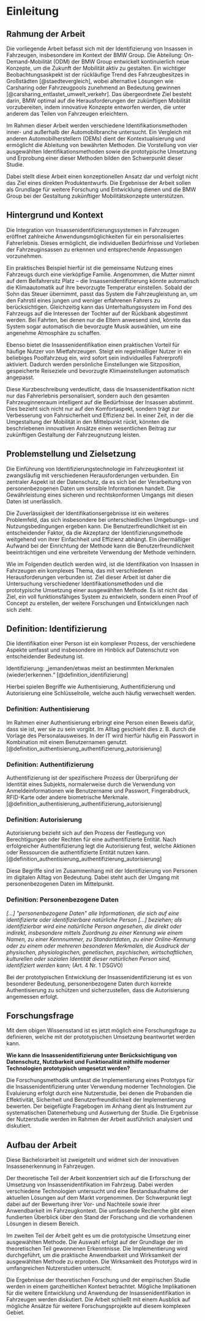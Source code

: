 # Einleitung

## Rahmung der Arbeit

Die vorliegende Arbeit befasst sich mit der Identifizierung von Insassen in Fahrzeugen, insbesondere im Kontext der BMW Group. Die Abteilung: On-Demand-Mobilität (ODM) der BMW Group entwickelt kontinuierlich neue Konzepte, um die Zukunft der Mobilität aktiv zu gestalten. Ein wichtiger Beobachtungsaskpekt ist der rückläufige Trend des Fahrzeugbesitzes in Großstädten [@staedtevergleich], wobei alternative Lösungen wie Carsharing oder Fahrzeugpools zunehmend an Bedeutung gewinnen [@carsharing_entlastet_umwelt_verkehr]. Das übergeordnete Ziel besteht darin, BMW optimal auf die Herausforderungen der zukünftigen Mobilität vorzubereiten, indem innovative Konzepte entworfen werden, die unter anderem das Teilen von Fahrzeugen erleichtern.

Im Rahmen dieser Arbeit werden verschiedene Identifikationsmethoden inner- und außerhalb der Automobilbranche untersucht. Ein Vergleich mit anderen Automobilherstellern (OEMs) dient der Kontextualisierung und ermöglicht die Ableitung von bewährten Methoden. Die Vorstellung von vier ausgewählten Identifikationsmethoden sowie die prototypische Umsetzung und Erprobung einer dieser Methoden bilden den Schwerpunkt dieser Studie.

Dabei stellt diese Arbeit einen konzeptionellen Ansatz dar und verfolgt nicht das Ziel eines direkten Produktentwurfs. Die Ergebnisse der Arbeit sollen als Grundlage für weitere Forschung und Entwicklung dienen und die BMW Group bei der Gestaltung zukünftiger Mobilitätskonzepte unterstützen.

## Hintergrund und Kontext

Die Integration von Insassenidentifizierungssystemen in Fahrzeugen eröffnet zahlreiche Anwendungsmöglichkeiten für ein personalisiertes Fahrerlebnis. Dieses ermöglicht, die individuellen Bedürfnisse und Vorlieben der Fahrzeuginsassen zu erkennen und entsprechende Anpassungen vorzunehmen. 

Ein praktisches Beispiel hierfür ist die gemeinsame Nutzung eines Fahrzeugs durch eine vierköpfige Familie. Angenommen, die Mutter nimmt auf dem Beifahrersitz Platz – die Insassenidentifizierung könnte automatisch die Klimaautomatik auf ihre bevorzugte Temperatur einstellen. Sobald der Sohn das Steuer übernimmt, passt das System die Fahrzeugleistung an, um den Fahrstil eines jungen und weniger erfahrenen Fahrers zu berücksichtigen. Gleichzeitig kann das Unterhaltungssystem im Fond des Fahrzeugs auf die Interessen der Tochter auf der Rückbank abgestimmt werden. Bei Fahrten, bei denen nur die Eltern anwesend sind, könnte das System sogar automatisch die bevorzugte Musik auswählen, um eine angenehme Atmosphäre zu schaffen.

Ebenso bietet die Insassenidentifikation einen praktischen Vorteil für häufige Nutzer von Mietfahrzeugen. Steigt ein regelmäßiger Nutzer in ein beliebiges Poolfahrzeug ein, wird sofort sein individuelles Fahrerprofil aktiviert. Dadurch werden persönliche Einstellungen wie Sitzposition, gespeicherte Reiseziele und bevorzugte Klimaeinstellungen automatisch angepasst. 

Diese Kurzbeschreibung verdeutlicht, dass die Insassenidentifikation nicht nur das Fahrerlebnis personalisiert, sondern auch den gesamten Fahrzeuginnenraum intelligent auf die Bedürfnisse der Insassen abstimmt. Dies bezieht sich nicht nur auf den Komfortaspekt, sondern trägt zur Verbesserung von Fahrsicherheit und Effizienz bei. In einer Zeit, in der die Umgestaltung der Mobilität in den Mittelpunkt rückt, könnten die beschriebenen innovativen Ansätze einen wesentlichen Beitrag zur zukünftigen Gestaltung der Fahrzeugnutzung leisten.

## Problemstellung und Zielsetzung

Die Einführung von Identifizierungstechnologie im Fahrzeugkontext ist zwangsläufig mit verschiedenen Herausforderungen verbunden. Ein zentraler Aspekt ist der Datenschutz, da es sich bei der Verarbeitung von personenbezogenen Daten um sensible Informationen handelt. Die Gewährleistung eines sicheren und rechtskonformen Umgangs mit diesen Daten ist unerlässlich.

Die Zuverlässigkeit der Identifikationsergebnisse ist ein weiteres Problemfeld, das sich insbesondere bei unterschiedlichen Umgebungs- und Nutzungsbedingungen ergeben kann. Die Benutzerfreundlichkeit ist ein entscheidender Faktor, da die Akzeptanz der Identifizierungsmethode weitgehend von ihrer Einfachheit und Effizienz abhängt. Ein übermäßiger Aufwand bei der Einrichtung der Methode kann die Benutzerfreundlichkeit beeinträchtigen und eine verbreitete Verwendung der Methode verhindern.

Wie im Folgenden deutlich werden wird, ist die Identifikation von Insassen in Fahrzeugen ein komplexes Thema, das mit verschiedenen Herausforderungen verbunden ist. Ziel dieser Arbeit ist daher die Untersuchung verschiedener Identifikationsmethoden und die prototypische Umsetzung einer ausgewählten Methode. Es ist nicht das Ziel, ein voll funktionsfähiges System zu entwickeln, sondern einen Proof of Concept zu erstellen, der weitere Forschungen und Entwicklungen nach sich zieht.

## Definition: Identifizierung

Die Identifikation einer Person ist ein komplexer Prozess, der verschiedene Aspekte umfasst und insbesondere im Hinblick auf Datenschutz von entscheidender Bedeutung ist. 

Identifizierung: „jemanden/etwas meist an bestimmten Merkmalen (wieder)erkennen.“ [@definition_identifizierung]

Hierbei spielen Begriffe wie Authentisierung, Authentifizierung und Autorisierung eine Schlüsselrolle, welche auch häufig verwechselt werden.

### Definition: Authentisierung

Im Rahmen einer Authentisierung erbringt eine Person einen Beweis dafür, dass sie ist, wer sie zu sein vorgibt. Im Alltag geschieht dies z. B. durch die Vorlage des Personalausweises. In der IT wird hierfür häufig ein Passwort in Kombination mit einem Benutzernamen genutzt. [@definition_authentisierung_authentifizierung_autorisierung]

### Definition: Authentifizierung

Authentifizierung ist der spezifischere Prozess der Überprüfung der Identität eines Subjekts, normalerweise durch die Verwendung von Anmeldeinformationen wie Benutzername und Passwort, Fingerabdruck, RFID-Karte oder andere biometrische Merkmale. [@definition_authentisierung_authentifizierung_autorisierung]

### Definition: Autorisierung

Autorisierung bezieht sich auf den Prozess der Festlegung von Berechtigungen oder Rechten für eine authentifizierte Entität. Nach erfolgreicher Authentifizierung legt die Autorisierung fest, welche Aktionen oder Ressourcen die authentifizierte Entität nutzen kann. [@definition_authentisierung_authentifizierung_autorisierung]

Diese Begriffe sind im Zusammenhang mit der Identifizierung von Personen im digitalen Alltag von Bedeutung. Dabei steht auch der Umgang mit personenbezogenen Daten im Mittelpunkt.

### Definition: Personenbezogene Daten

*[...] "personenbezogene Daten" alle Informationen, die sich auf eine identifizierte oder identifizierbare natürliche Person […] beziehen; als identifizierbar wird eine natürliche Person angesehen, die direkt oder indirekt, insbesondere mittels Zuordnung zu einer Kennung wie einem Namen, zu einer Kennnummer, zu Standortdaten, zu einer Online-Kennung oder zu einem oder mehreren besonderen Merkmalen, die Ausdruck der physischen, physiologischen, genetischen, psychischen, wirtschaftlichen, kulturellen oder sozialen Identität dieser natürlichen Person sind, identifiziert werden kann;* (Art. 4 Nr. 1 DSGVO)

Bei der prototypischen Entwicklung der Insassenidentifizierung ist es von besonderer Bedeutung, personenbezogene Daten durch korrekte Authentisierung zu schützen und sicherzustellen, dass die Autorisierung angemessen erfolgt.

## Forschungsfrage

Mit dem obigen Wissensstand ist es jetzt möglich eine Forschungsfrage zu definieren, welche mit der prototypischen Umsetzung beantwortet werden kann. 

**Wie kann die Insassenidentifizierung unter Berücksichtigung von Datenschutz, Nutzbarkeit und Funktionalität mithilfe moderner Technologien prototypisch umgesetzt werden?**

Die Forschungsmethodik umfasst die Implementierung eines Prototyps für die Insassenidentifizierung unter Verwendung moderner Technologien. Die Evaluierung erfolgt durch eine Nutzerstudie, bei denen die Probanden die Effektivität, Sicherheit und Benutzerfreundlichkeit der Implementierung bewerten. Der beigefügte Fragebogen im Anhang dient als Instrument zur systematischen Datenerhebung und Auswertung der Studie. Die Ergebnisse der Nutzerstudie werden im Rahmen der Arbeit ausführlich analysiert und diskutiert.

## Aufbau der Arbeit

Diese Bachelorarbeit ist zweigeteilt und widmet sich der innovativen Insassenerkennung in Fahrzeugen. 

Der theoretische Teil der Arbeit konzentriert sich auf die Erforschung der Umsetzung von Insassenidentifikation im Fahrzeug. Dabei werden verschiedene Technologien untersucht und eine Bestandsaufnahme der aktuellen Lösungen auf dem Markt vorgenommen. Der Schwerpunkt liegt dabei auf der Bewertung ihrer Vor- und Nachteile sowie ihrer Anwendbarkeit im Fahrzeugkontext. Die umfassende Recherche gibt einen fundierten Überblick über den Stand der Forschung und die vorhandenen Lösungen in diesem Bereich.

Im zweiten Teil der Arbeit geht es um die prototypische Umsetzung einer ausgewählten Methode. Die Auswahl erfolgt auf der Grundlage der im theoretischen Teil gewonnenen Erkenntnisse. Die Implementierung wird durchgeführt, um die praktische Anwendbarkeit und Wirksamkeit der ausgewählten Methode zu erproben. Die Wirksamkeit des Prototyps wird in umfangreichen Nutzerstudien untersucht.

Die Ergebnisse der theoretischen Forschung und der empirischen Studie werden in einem ganzheitlichen Kontext betrachtet. Mögliche Implikationen für die weitere Entwicklung und Anwendung der Insassenidentifikation in Fahrzeugen werden diskutiert. Die Arbeit schließt mit einem Ausblick auf mögliche Ansätze für weitere Forschungsprojekte auf diesem komplexen Gebiet.
